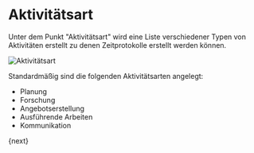 <!-- add-breadcrumbs -->
# Aktivitätsart


Unter dem Punkt "Aktivitätsart" wird eine Liste verschiedener Typen von Aktivitäten erstellt zu denen Zeitprotokolle erstellt werden können.

<img class="screenshot" alt="Aktivitätsart" src="{{docs_base_url}}/v13/assets/img/project/activity_type.png">

Standardmäßig sind die folgenden Aktivitätsarten angelegt:

* Planung
* Forschung
* Angebotserstellung
* Ausführende Arbeiten
* Kommunikation

{next}
